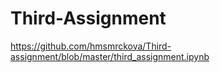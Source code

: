 # Third-Assignment

https://github.com/hmsmrckova/Third-assignment/blob/master/third_assignment.ipynb

